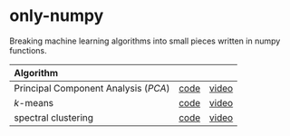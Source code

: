 # only-numpy
Breaking machine learning algorithms into small pieces written in numpy functions.

| Algorithm |&nbsp;|&nbsp;|
| :--- | :---: | :---: |
| Principal Component Analysis ($PCA$) | [code](https://github.com/mashaan14/only-numpy/blob/main/only_numpy_pca.ipynb) | [video](https://youtube.com/shorts/K4GjsVPy9KY?feature=share) |
| $k$-means | [code](https://github.com/mashaan14/only-numpy/blob/main/only_numpy_kmeans.ipynb) | [video](https://youtube.com/shorts/t7JJEy70YFA?feature=share) |
| spectral clustering | [code](https://github.com/mashaan14/only-numpy/blob/main/only_numpy_spectral_clustering.ipynb) | [video](https://youtube.com/shorts/ccWOllnyrH4?feature=share) |
